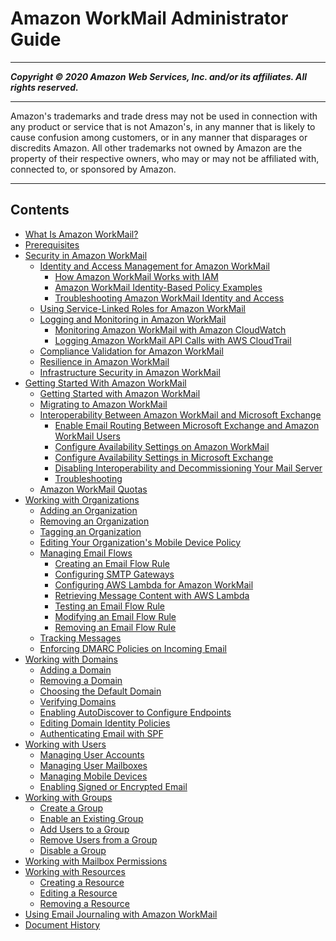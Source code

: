# Amazon WorkMail Administrator Guide

-----
*****Copyright &copy; 2020 Amazon Web Services, Inc. and/or its affiliates. All rights reserved.*****

-----
Amazon's trademarks and trade dress may not be used in 
     connection with any product or service that is not Amazon's, 
     in any manner that is likely to cause confusion among customers, 
     or in any manner that disparages or discredits Amazon. All other 
     trademarks not owned by Amazon are the property of their respective
     owners, who may or may not be affiliated with, connected to, or 
     sponsored by Amazon.

-----
## Contents
+ [What Is Amazon WorkMail?](what_is.md)
+ [Prerequisites](prereqs.md)
+ [Security in Amazon WorkMail](security.md)
   + [Identity and Access Management for Amazon WorkMail](security-iam.md)
      + [How Amazon WorkMail Works with IAM](security_iam_service-with-iam.md)
      + [Amazon WorkMail Identity-Based Policy Examples](security_iam_id-based-policy-examples.md)
      + [Troubleshooting Amazon WorkMail Identity and Access](security_iam_troubleshoot.md)
   + [Using Service-Linked Roles for Amazon WorkMail](using-service-linked-roles.md)
   + [Logging and Monitoring in Amazon WorkMail](monitoring-overview.md)
      + [Monitoring Amazon WorkMail with Amazon CloudWatch](monitoring-workmail-cloudwatch.md)
      + [Logging Amazon WorkMail API Calls with AWS CloudTrail](logging-using-cloudtrail.md)
   + [Compliance Validation for Amazon WorkMail](compliance.md)
   + [Resilience in Amazon WorkMail](disaster-recovery-resiliency.md)
   + [Infrastructure Security in Amazon WorkMail](infrastructure-security.md)
+ [Getting Started With Amazon WorkMail](getting_started.md)
   + [Getting Started with Amazon WorkMail](howto-start.md)
   + [Migrating to Amazon WorkMail](migration_overview.md)
   + [Interoperability Between Amazon WorkMail and Microsoft Exchange](interoperability.md)
      + [Enable Email Routing Between Microsoft Exchange and Amazon WorkMail Users](setup-msexchange.md)
      + [Configure Availability Settings on Amazon WorkMail](enable_interop_wm.md)
      + [Configure Availability Settings in Microsoft Exchange](enable_interop_ms.md)
      + [Disabling Interoperability and Decommissioning Your Mail Server](disable_interop.md)
      + [Troubleshooting](troubleshooting_interop.md)
   + [Amazon WorkMail Quotas](workmail_limits.md)
+ [Working with Organizations](organizations_overview.md)
   + [Adding an Organization](add_new_organization.md)
   + [Removing an Organization](remove_organization.md)
   + [Tagging an Organization](org-tag.md)
   + [Editing Your Organization's Mobile Device Policy](edit_organization_mobile_policy.md)
   + [Managing Email Flows](email-flows.md)
      + [Creating an Email Flow Rule](create-email-rules.md)
      + [Configuring SMTP Gateways](smtp-gateway.md)
      + [Configuring AWS Lambda for Amazon WorkMail](lambda.md)
      + [Retrieving Message Content with AWS Lambda](lambda-content.md)
      + [Testing an Email Flow Rule](test-email-flow-rule.md)
      + [Modifying an Email Flow Rule](modify-email-flow-rule.md)
      + [Removing an Email Flow Rule](remove-email-flow-rule.md)
   + [Tracking Messages](tracking.md)
   + [Enforcing DMARC Policies on Incoming Email](inbound-dmarc.md)
+ [Working with Domains](domains_overview.md)
   + [Adding a Domain](add_domain.md)
   + [Removing a Domain](remove_domain.md)
   + [Choosing the Default Domain](default_domain.md)
   + [Verifying Domains](domain_verification.md)
   + [Enabling AutoDiscover to Configure Endpoints](autodiscover.md)
   + [Editing Domain Identity Policies](editing_domains.md)
   + [Authenticating Email with SPF](authenticate_domain.md)
+ [Working with Users](users_overview.md)
   + [Managing User Accounts](manage-users.md)
   + [Managing User Mailboxes](manage-mailboxes.md)
   + [Managing Mobile Devices](manage-devices.md)
   + [Enabling Signed or Encrypted Email](enable_encryption.md)
+ [Working with Groups](groups_overview.md)
   + [Create a Group](add_new_group.md)
   + [Enable an Existing Group](enable_existing_group.md)
   + [Add Users to a Group](add-group-users.md)
   + [Remove Users from a Group](remove-group-users.md)
   + [Disable a Group](remove_group.md)
+ [Working with Mailbox Permissions](mail_perms_overview.md)
+ [Working with Resources](resources_overview.md)
   + [Creating a Resource](create_resource.md)
   + [Editing a Resource](edit_resource.md)
   + [Removing a Resource](remove_resource.md)
+ [Using Email Journaling with Amazon WorkMail](journaling_overview.md)
+ [Document History](DocumentHistory.md)